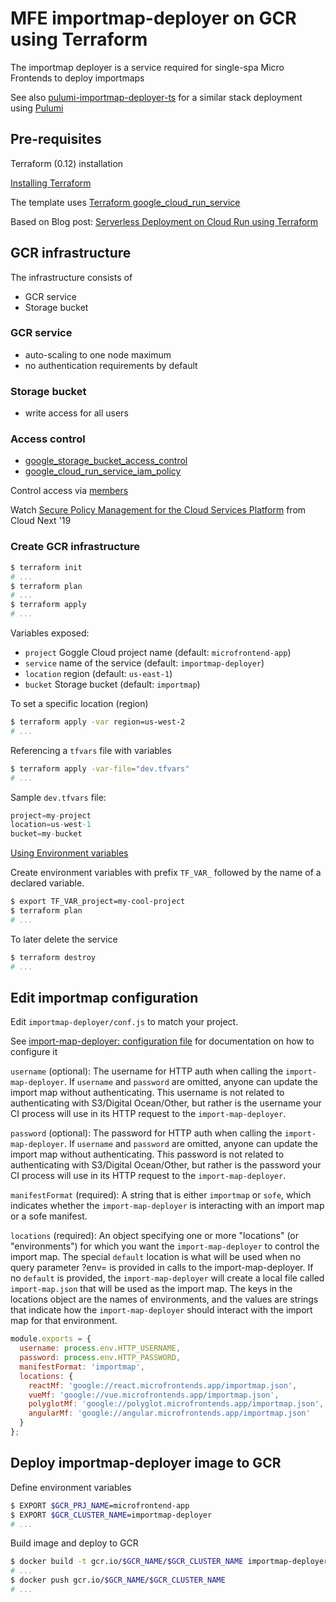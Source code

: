 # MFE importmap-deployer on GCR using Terraform

The importmap deployer is a service required for single-spa Micro Frontends to deploy importmaps

See also [pulumi-importmap-deployer-ts](https://github.com/kristianmandrup/pulumi-importmap-deployer-ts) for a similar stack deployment using [Pulumi](https://www.pulumi.com)

## Pre-requisites

Terraform (0.12) installation

[Installing Terraform](https://learn.hashicorp.com/terraform/getting-started/install.html)

The template uses [Terraform google_cloud_run_service](https://www.terraform.io/docs/providers/google/r/cloud_run_service.html)

Based on Blog post: [Serverless Deployment on Cloud Run using Terraform](https://medium.com/google-cloud/deploying-docker-images-to-cloud-run-using-terraform-ee8ae4ecb72e)

## GCR infrastructure

The infrastructure consists of

- GCR service
- Storage bucket

### GCR service

- auto-scaling to one node maximum
- no authentication requirements by default

### Storage bucket

- write access for all users

### Access control

- [google_storage_bucket_access_control](https://www.terraform.io/docs/providers/google/r/storage_bucket_access_control.html)
- [google_cloud_run_service_iam_policy](https://www.terraform.io/docs/providers/google/r/cloud_run_service_iam.html)

Control access via [members](https://www.terraform.io/docs/providers/google/r/cloud_run_service_iam.html#member-members)

Watch [Secure Policy Management for the Cloud Services Platform](https://www.youtube.com/watch?v=3wsiL1zSFqQ) from Cloud Next '19

### Create GCR infrastructure

```sh
$ terraform init
# ...
$ terraform plan
# ...
$ terraform apply
# ...
```

Variables exposed:

- `project` Goggle Cloud project name (default: `microfrontend-app`)
- `service` name of the service (default: `importmap-deployer`)
- `location` region (default: `us-east-1`)
- `bucket` Storage bucket (default: `importmap`)

To set a specific location (region)

```sh
$ terraform apply -var region=us-west-2
# ...
```

Referencing a `tfvars` file with variables

```sh
$ terraform apply -var-file="dev.tfvars"
# ...
```

Sample `dev.tfvars` file:

```tfvars
project=my-project
location=us-west-1
bucket=my-bucket
```

[Using Environment variables](https://www.terraform.io/docs/configuration/variables.html#environment-variables)

Create environment variables with prefix `TF_VAR_` followed by the name of a declared variable.

```sh
$ export TF_VAR_project=my-cool-project
$ terraform plan
# ...
```

To later delete the service

```sh
$ terraform destroy
# ...
```

## Edit importmap configuration

Edit `importmap-deployer/conf.js` to match your project.

See [import-map-deployer: configuration file](https://github.com/single-spa/import-map-deployer#configuration-file) for documentation on how to configure it

`username` (optional): The username for HTTP auth when calling the `import-map-deployer`. If `username` and `password` are omitted, anyone can update the import map without authenticating. This username is not related to authenticating with S3/Digital Ocean/Other, but rather is the username your CI process will use in its HTTP request to the `import-map-deployer`.

`password` (optional): The password for HTTP auth when calling the `import-map-deployer`. If `username` and `password` are omitted, anyone can update the import map without authenticating. This password is not related to authenticating with S3/Digital Ocean/Other, but rather is the password your CI process will use in its HTTP request to the `import-map-deployer`.

`manifestFormat` (required): A string that is either `importmap` or `sofe`, which indicates whether the `import-map-deployer` is interacting with an import map or a sofe manifest.

`locations` (required): An object specifying one or more "locations" (or "environments") for which you want the `import-map-deployer` to control the import map. The special `default` location is what will be used when no query parameter ?env= is provided in calls to the import-map-deployer. 
If no `default` is provided, the `import-map-deployer` will create a local file called `import-map.json` that will be used as the import map. The keys in the locations object are the names of environments, and the values are strings that indicate how the `import-map-deployer` should interact with the import map for that environment. 

```js
module.exports = {
  username: process.env.HTTP_USERNAME,
  password: process.env.HTTP_PASSWORD,
  manifestFormat: 'importmap',
  locations: {
    reactMf: 'google://react.microfrontends.app/importmap.json',
    vueMf: 'google://vue.microfrontends.app/importmap.json',
    polyglotMf: 'google://polyglot.microfrontends.app/importmap.json',
    angularMf: 'google://angular.microfrontends.app/importmap.json'
  }
};
```

## Deploy importmap-deployer image to GCR

Define environment variables

```sh
$ EXPORT $GCR_PRJ_NAME=microfrontend-app
$ EXPORT $GCR_CLUSTER_NAME=importmap-deployer
# ...
```

Build image and deploy to GCR

```sh
$ docker build -t gcr.io/$GCR_NAME/$GCR_CLUSTER_NAME importmap-deployer
# ...
$ docker push gcr.io/$GCR_NAME/$GCR_CLUSTER_NAME
# ...
```
